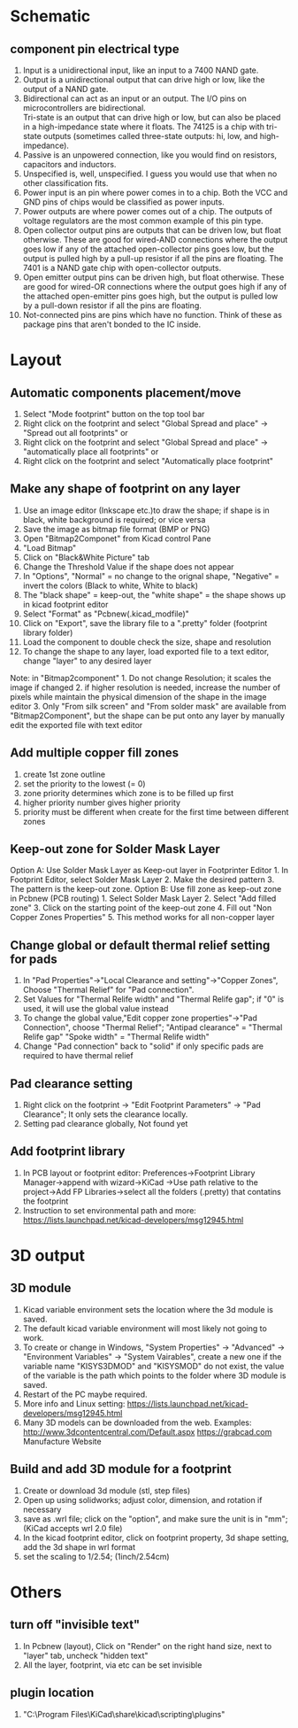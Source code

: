 # Schematic
## component pin electrical type
1. Input is a unidirectional input, like an input to a 7400 NAND gate.  
2. Output is a unidirectional output that can drive high or low, like the output of a NAND gate.  
3. Bidirectional can act as an input or an output. The I/O pins on microcontrollers are bidirectional.  
Tri-state is an output that can drive high or low, but can also be placed in a high-impedance state where it floats. The 74125 is a chip with tri-state outputs (sometimes called three-state outputs: hi, low, and high-impedance).  
4. Passive is an unpowered connection, like you would find on resistors, capacitors and inductors.  
5. Unspecified is, well, unspecified. I guess you would use that when no other classification fits.  
6. Power input is an pin where power comes in to a chip. Both the VCC and GND pins of chips would be classified as power inputs.  
7. Power outputs are where power comes out of a chip. The outputs of voltage regulators are the most common example of this pin type.  
8. Open collector output pins are outputs that can be driven low, but float otherwise. These are good for wired-AND connections where the output goes low if any of the attached open-collector pins goes low, but the output is pulled high by a pull-up resistor if all the pins are floating. The 7401 is a NAND gate chip with open-collector outputs.  
9. Open emitter output pins can be driven high, but float otherwise. These are good for wired-OR connections where the output goes high if any of the attached open-emitter pins goes high, but the output is pulled low by a pull-down resistor if all the pins are floating.  
10. Not-connected pins are pins which have no function. Think of these as package pins that aren't bonded to the IC inside.  

# Layout
## Automatic components placement/move
  1. Select "Mode footprint" button on the top tool bar
  2. Right click on the footprint and select "Global Spread and place" -> "Spread out all footprints" or
  3. Right click on the footprint and select "Global Spread and place" -> "automatically place all footprints" or
  4. Right click on the footprint and select "Automatically place footprint"
  
## Make any shape of footprint on any layer
  1. Use an image editor (Inkscape etc.)to draw the shape; if shape is in black, white background is required; or vice versa
  2. Save the image as bitmap file format (BMP or PNG)
  3. Open "Bitmap2Componet" from Kicad control Pane
  4. "Load Bitmap"
  5. Click on "Black&White Picture" tab
  6. Change the Threshold Value if the shape does not appear
  7. In "Options", "Normal" = no change to the orignal shape, "Negative" = invert the colors (Black to white, White to black)
  8. The "black shape" = keep-out, the "white shape" = the shape shows up in kicad footprint editor
  9. Select "Format" as "Pcbnew(.kicad_modfile)"
  10. Click on "Export", save the library file to a ".pretty" folder (footprint library folder)
  11. Load the component to double check the size, shape and resolution
  12. To change the shape to any layer, load exported file to a text editor, change "layer" to any desired layer  
    
  Note: in "Bitmap2component"
    1. Do not change Resolution; it scales the image if changed
    2. if higher resolution is needed, increase the number of pixels while maintain the physical dimension of the shape in the image editor
    3. Only "From silk screen" and "From solder mask" are available from "Bitmap2Component", but the shape can be put onto any layer by manually edit the exported file with text editor
  
## Add multiple copper fill zones
  1. create 1st zone outline
  2. set the priority to the lowest (= 0)
  3. zone priority determines which zone is to be filled up first 
  4. higher priority number gives higher priority
  5. priority must be different when create for the first time between different zones
  
## Keep-out zone for Solder Mask Layer
  Option A: Use Solder Mask Layer as Keep-out layer in Footprinter Editor
    1. In Footprint Editor, select Solder Mask Layer
    2. Make the desired pattern
    3. The pattern is the keep-out zone.
  Option B: Use fill zone as keep-out zone in Pcbnew (PCB routing)
    1. Select Solder Mask Layer
    2. Select "Add filled zone"
    3. Click on the starting point of the keep-out zone
    4. Fill out "Non Copper Zones Properties"
    5. This method works for all non-copper layer

## Change global or default thermal relief setting for pads
  1. In "Pad Properties"->"Local Clearance and setting"->"Copper Zones", Choose "Thermal Relief" for "Pad connection".
  2. Set Values for "Thermal Relife width" and "Thermal Relife gap"; if "0" is used, it will use the global value instead
  3. To change the global value,"Edit copper zone properties"->"Pad Connection", choose "Thermal Relief"; 
     "Antipad clearance" = "Thermal Relife gap"
     "Spoke width" = "Thermal Relife width"
  4. Change "Pad connection" back to "solid" if only specific pads are required to have thermal relief

## Pad clearance setting
  1. Right click on the footprint -> "Edit Footprint Parameters" -> "Pad Clearance"; It only sets the clearance locally.
  2. Setting pad clearance globally, Not found yet
        
## Add footprint library 
  1. In PCB layout or footprint editor: Preferences->Footprint Library Manager->append with wizard->KiCad
    ->Use path relative to the project->Add FP Libraries->select all the folders (.pretty) that contatins the footprint
  2. Instruction to set environmental path and more: https://lists.launchpad.net/kicad-developers/msg12945.html

# 3D output
## 3D module
  1. Kicad variable environment sets the location where the 3d module is saved.
  2. The default kicad variable environment will most likely not going to work.
  3. To create or change in Windows, "System Properties" -> "Advanced" -> "Environment Variables" -> "System Vairables",
     create a new one if the variable name "KISYS3DMOD" and "KISYSMOD" do not exist, the value of the variable is the path
     which points to the folder where 3D module is saved.
  4. Restart of the PC maybe required.
  5. More info and Linux setting: https://lists.launchpad.net/kicad-developers/msg12945.html
  6. Many 3D models can be downloaded from the web.
      Examples: http://www.3dcontentcentral.com/Default.aspx
                https://grabcad.com
                Manufacture Website
  
## Build and add 3D module for a footprint
  1. Create or download 3d module (stl, step files)
  2. Open up using solidworks; adjust color, dimension, and rotation if necessary
  3. save as .wrl file; click on the "option", and make sure the unit is in "mm"; (KiCad accepts wrl 2.0 file)
  4. In the kicad footprint editor, click on footprint property, 3d shape setting, add the 3d shape in wrl format
  5. set the scaling to 1/2.54; (1inch/2.54cm)

# Others
## turn off "invisible text"
  1. In Pcbnew (layout), Click on "Render" on the right hand size, next to "layer" tab, uncheck "hidden text"
  2. All the layer, footprint, via etc can be set invisible
  
## plugin location
  1. "C:\Program Files\KiCad\share\kicad\scripting\plugins"
